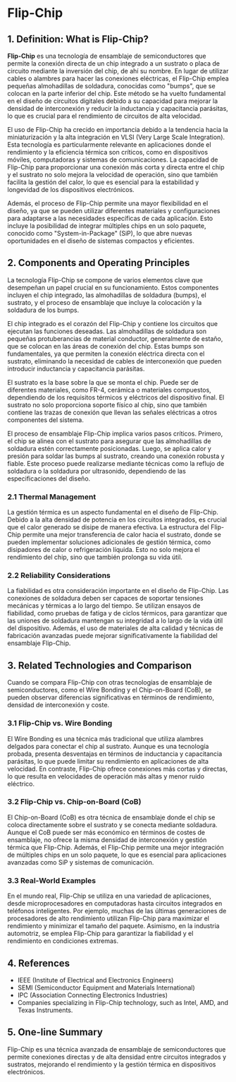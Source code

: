 # Flip-Chip

## 1. Definition: What is **Flip-Chip**?
**Flip-Chip** es una tecnología de ensamblaje de semiconductores que permite la conexión directa de un chip integrado a un sustrato o placa de circuito mediante la inversión del chip, de ahí su nombre. En lugar de utilizar cables o alambres para hacer las conexiones eléctricas, el Flip-Chip emplea pequeñas almohadillas de soldadura, conocidas como "bumps", que se colocan en la parte inferior del chip. Este método se ha vuelto fundamental en el diseño de circuitos digitales debido a su capacidad para mejorar la densidad de interconexión y reducir la inductancia y capacitancia parásitas, lo que es crucial para el rendimiento de circuitos de alta velocidad.

El uso de Flip-Chip ha crecido en importancia debido a la tendencia hacia la miniaturización y la alta integración en VLSI (Very Large Scale Integration). Esta tecnología es particularmente relevante en aplicaciones donde el rendimiento y la eficiencia térmica son críticos, como en dispositivos móviles, computadoras y sistemas de comunicaciones. La capacidad de Flip-Chip para proporcionar una conexión más corta y directa entre el chip y el sustrato no solo mejora la velocidad de operación, sino que también facilita la gestión del calor, lo que es esencial para la estabilidad y longevidad de los dispositivos electrónicos.

Además, el proceso de Flip-Chip permite una mayor flexibilidad en el diseño, ya que se pueden utilizar diferentes materiales y configuraciones para adaptarse a las necesidades específicas de cada aplicación. Esto incluye la posibilidad de integrar múltiples chips en un solo paquete, conocido como "System-in-Package" (SiP), lo que abre nuevas oportunidades en el diseño de sistemas compactos y eficientes.

## 2. Components and Operating Principles
La tecnología Flip-Chip se compone de varios elementos clave que desempeñan un papel crucial en su funcionamiento. Estos componentes incluyen el chip integrado, las almohadillas de soldadura (bumps), el sustrato, y el proceso de ensamblaje que incluye la colocación y la soldadura de los bumps.

El chip integrado es el corazón del Flip-Chip y contiene los circuitos que ejecutan las funciones deseadas. Las almohadillas de soldadura son pequeñas protuberancias de material conductor, generalmente de estaño, que se colocan en las áreas de conexión del chip. Estas bumps son fundamentales, ya que permiten la conexión eléctrica directa con el sustrato, eliminando la necesidad de cables de interconexión que pueden introducir inductancia y capacitancia parásitas.

El sustrato es la base sobre la que se monta el chip. Puede ser de diferentes materiales, como FR-4, cerámica o materiales compuestos, dependiendo de los requisitos térmicos y eléctricos del dispositivo final. El sustrato no solo proporciona soporte físico al chip, sino que también contiene las trazas de conexión que llevan las señales eléctricas a otros componentes del sistema.

El proceso de ensamblaje Flip-Chip implica varios pasos críticos. Primero, el chip se alinea con el sustrato para asegurar que las almohadillas de soldadura estén correctamente posicionadas. Luego, se aplica calor y presión para soldar las bumps al sustrato, creando una conexión robusta y fiable. Este proceso puede realizarse mediante técnicas como la reflujo de soldadura o la soldadura por ultrasonido, dependiendo de las especificaciones del diseño.

### 2.1 Thermal Management
La gestión térmica es un aspecto fundamental en el diseño de Flip-Chip. Debido a la alta densidad de potencia en los circuitos integrados, es crucial que el calor generado se disipe de manera efectiva. La estructura del Flip-Chip permite una mejor transferencia de calor hacia el sustrato, donde se pueden implementar soluciones adicionales de gestión térmica, como disipadores de calor o refrigeración líquida. Esto no solo mejora el rendimiento del chip, sino que también prolonga su vida útil.

### 2.2 Reliability Considerations
La fiabilidad es otra consideración importante en el diseño de Flip-Chip. Las conexiones de soldadura deben ser capaces de soportar tensiones mecánicas y térmicas a lo largo del tiempo. Se utilizan ensayos de fiabilidad, como pruebas de fatiga y de ciclos térmicos, para garantizar que las uniones de soldadura mantengan su integridad a lo largo de la vida útil del dispositivo. Además, el uso de materiales de alta calidad y técnicas de fabricación avanzadas puede mejorar significativamente la fiabilidad del ensamblaje Flip-Chip.

## 3. Related Technologies and Comparison
Cuando se compara Flip-Chip con otras tecnologías de ensamblaje de semiconductores, como el Wire Bonding y el Chip-on-Board (CoB), se pueden observar diferencias significativas en términos de rendimiento, densidad de interconexión y coste.

### 3.1 Flip-Chip vs. Wire Bonding
El Wire Bonding es una técnica más tradicional que utiliza alambres delgados para conectar el chip al sustrato. Aunque es una tecnología probada, presenta desventajas en términos de inductancia y capacitancia parásitas, lo que puede limitar su rendimiento en aplicaciones de alta velocidad. En contraste, Flip-Chip ofrece conexiones más cortas y directas, lo que resulta en velocidades de operación más altas y menor ruido eléctrico.

### 3.2 Flip-Chip vs. Chip-on-Board (CoB)
El Chip-on-Board (CoB) es otra técnica de ensamblaje donde el chip se coloca directamente sobre el sustrato y se conecta mediante soldadura. Aunque el CoB puede ser más económico en términos de costes de ensamblaje, no ofrece la misma densidad de interconexión y gestión térmica que Flip-Chip. Además, el Flip-Chip permite una mejor integración de múltiples chips en un solo paquete, lo que es esencial para aplicaciones avanzadas como SiP y sistemas de comunicación.

### 3.3 Real-World Examples
En el mundo real, Flip-Chip se utiliza en una variedad de aplicaciones, desde microprocesadores en computadoras hasta circuitos integrados en teléfonos inteligentes. Por ejemplo, muchas de las últimas generaciones de procesadores de alto rendimiento utilizan Flip-Chip para maximizar el rendimiento y minimizar el tamaño del paquete. Asimismo, en la industria automotriz, se emplea Flip-Chip para garantizar la fiabilidad y el rendimiento en condiciones extremas.

## 4. References
- IEEE (Institute of Electrical and Electronics Engineers)
- SEMI (Semiconductor Equipment and Materials International)
- IPC (Association Connecting Electronics Industries)
- Companies specializing in Flip-Chip technology, such as Intel, AMD, and Texas Instruments.

## 5. One-line Summary
Flip-Chip es una técnica avanzada de ensamblaje de semiconductores que permite conexiones directas y de alta densidad entre circuitos integrados y sustratos, mejorando el rendimiento y la gestión térmica en dispositivos electrónicos.